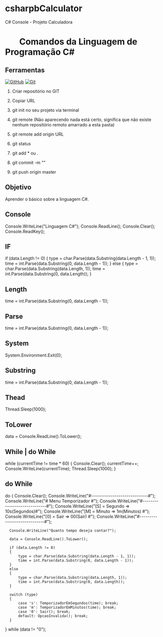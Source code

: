 # csharpbCalculator
C# Console - Projeto Calculadora

<h1>   
     <img align="center" width="40px">
    <span> Comandos da Linguagem de Programação C#</span>
</h1>


## Ferramentas
[![GitHub](https://img.shields.io/badge/GitHub-000?style=for-the-badge&logo=github&logoColor=30A3DC)](https://docs.github.com/)
[![Git](https://img.shields.io/badge/Git-000?style=for-the-badge&logo=git&logoColor=E94D5F)](https://git-scm.com/doc) 

01. Criar repositório no GIT

02. Copiar URL

03. git init no seu projeto via terminal

04. git remote <enter>  (Não aparecendo nada está certo, significa que não existe nenhum repositório remoto amarrado a esta pasta)

05. git remote add origin URL

06. git status

07. git add * ou .

08. git commit -m ""

09. git push origin master


## Objetivo
Aprender o básico sobre a linguagem C#.

## Console
Console.WriteLine("Linguagem C#");
Console.ReadLine();
Console.Clear();
Console.ReadKey();

## IF
if (data.Length != 0)
 {
     type = char.Parse(data.Substring(data.Length - 1, 1));
     time = int.Parse(data.Substring(0, data.Length - 1));
 }
 else
 {
     type = char.Parse(data.Substring(data.Length, 1));
     time = int.Parse(data.Substring(0, data.Length));
 }

 ## Length
 time = int.Parse(data.Substring(0, data.Length - 1));

 ## Parse
time = int.Parse(data.Substring(0, data.Length - 1));

## System
System.Environment.Exit(0);

## Substring
time = int.Parse(data.Substring(0, data.Length - 1));

## Thead
Thread.Sleep(1000);

## ToLower
data = Console.ReadLine().ToLower();

## While | do While
while (currentTime != time * 60)
  {
      Console.Clear();
      currentTime++;
      Console.WriteLine(currentTime);
      Thread.Sleep(1000);
  }

  ## do While

do
{
      Console.Clear();
      Console.WriteLine("#-----------------------------#");
      Console.WriteLine("#     Menu  Temporizador      #");
      Console.WriteLine("#-----------------------------#");
      Console.WriteLine("[S] = Segundo => 10s(Segundos)#");
      Console.WriteLine("[M] = Minuto  =>  1m(Minutos) #");
      Console.WriteLine("[0] = Sair    =>  00(Sair)    #");
      Console.WriteLine("#-----------------------------#");
     
      Console.WriteLine("Quanto tempo deseja contar?");
     
      data = Console.ReadLine().ToLower();

      if (data.Length != 0)
      {
          type = char.Parse(data.Substring(data.Length - 1, 1));
          time = int.Parse(data.Substring(0, data.Length - 1));
      }
      else
      {
          type = char.Parse(data.Substring(data.Length, 1));
          time = int.Parse(data.Substring(0, data.Length));
      }
     
      switch (type)
      {
          case 's': TemporizadorEmSegundos(time); break;
          case 'm': TemporizadorEmMinutos(time); break;
          case '0': Sair(); break;
          default: OpcaoInvalida(); break;
      }

} while (data != "0");
